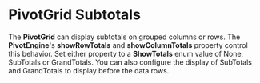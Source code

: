 PivotGrid Subtotals
===================

The **PivotGrid** can display subtotals on grouped columns or rows. The **PivotEngine**'s **showRowTotals** and **showColumnTotals** property control this behavior. Set either property to a **ShowTotals** enum value of None, SubTotals or GrandTotals. You can also configure the display of SubTotals and GrandTotals to display before the data rows.